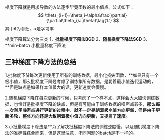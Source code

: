 梯度下降就是用求导数的方法逐步毕竟函数的最小值点。公式如下：
$$
\theta_{i+1}=\theta_i-\alpha\frac{\partial}{\partial\theta_i}J(\theta)\tag{1.1}
$$
其中$\theta$为参数，$\alpha$是学习率


梯度下降算法分为三类
1、**批量梯度下降法BGD**
2、**随机梯度下降法SGD**
3、**min-batch 小批量梯度下降法
## **三种梯度下降方法的总结**

1.批梯度下降每次更新使用了所有的训练数据，最小化损失函数，**如果只有一个极小值，那么批梯度下降是考虑了训练集所有数据，是朝着最小值迭代运动的，**但是缺点是如果样本值很大的话，更新速度会很慢。

2.随机梯度下降在每次更新的时候，只考虑了一个样本点，这样会大大加快训练数据，也恰好是批梯度下降的缺点，但是有可能由于训练数据的噪声点较多，**那么每一次利用噪声点进行更新的过程中，就不一定是朝着极小值方向更新，但是由于更新多轮，整体方向还是大致朝着极小值方向更新，又提高了速度。**

3.小批量梯度下降法是**为了解决批梯度下降法的训练速度慢，以及随机梯度下降法的准确性综合而来，但是这里注意，不同问题的batch是不一样的。